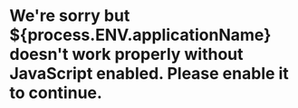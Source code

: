 # <noscript>We're sorry but ${process.ENV.applicationName} doesn't work properly without JavaScript enabled. Please enable it to continue.</noscript>
